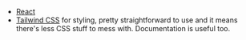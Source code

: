 - [React](https://react.dev/)
- [Tailwind CSS](https://tailwindcss.com/) for styling, pretty straightforward to use and it means there's less CSS stuff to mess with. Documentation is useful too.
